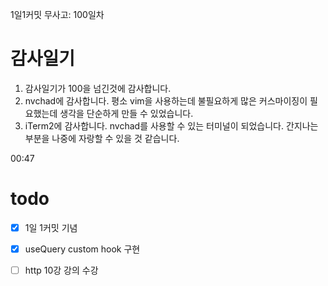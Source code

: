 1일1커밋 무사고: 100일차

# 감사일기

1. 감사일기가 100을 넘긴것에 감사합니다.
2. nvchad에 감사합니다. 평소 vim을 사용하는데 불필요하게 많은 커스마이징이 필요했는데 생각을 단순하게 만들 수 있었습니다.
3. iTerm2에 감사합니다. nvchad를 사용할 수 있는 터미널이 되었습니다. 간지나는 부분을 나중에 자랑할 수 있을 것 같습니다.

00:47

# todo

- [x] 1일 1커밋 기념
- [x] useQuery custom hook 구현
- [ ] http 10강 강의 수강


